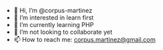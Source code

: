 - 👋 Hi, I’m @corpus-martinez
- 👀 I’m interested in learn first
- 🌱 I’m currently learning PHP
- 💞️ I’m not looking to collaborate yet
- 📫 How to reach me: corpus.martinez@gmail.com

<!---
corpus-martinez/corpus-martinez is a ✨ special ✨ repository because its `README.md` (this file) appears on your GitHub profile.
You can click the Preview link to take a look at your changes.
--->
